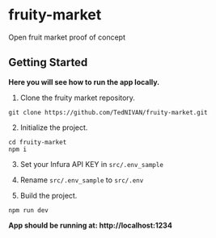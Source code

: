 # fruity-market
Open fruit market proof of concept

## Getting Started

**Here you will see how to run the app locally.**

1. Clone the fruity market repository.
```
git clone https://github.com/TedNIVAN/fruity-market.git
```

2. Initialize the project.
```
cd fruity-market
npm i
```

3. Set your Infura API KEY in `src/.env_sample` 

4. Rename `src/.env_sample` to `src/.env`

5. Build the project.
```
npm run dev
```

**App should be running at: http://localhost:1234**
